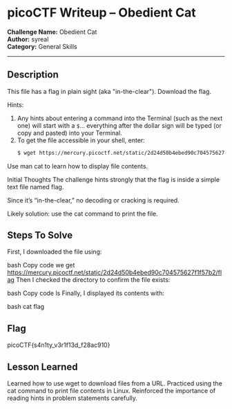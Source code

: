 # picoCTF Writeup – Obedient Cat

**Challenge Name:** Obedient Cat  
**Author:** syreal  
**Category:** General Skills  

---

##  Description
This file has a flag in plain sight (aka "in-the-clear"). Download the flag.  

Hints:  
1. Any hints about entering a command into the Terminal (such as the next one) will start with a `$`... everything after the dollar sign will be typed (or copy and pasted) into your Terminal.  
2. To get the file accessible in your shell, enter:  
   ```bash
   $ wget https://mercury.picoctf.net/static/2d24d50b4ebed90c704575627f1f57b2/flag
Use man cat to learn how to display file contents.

 Initial Thoughts
The challenge hints strongly that the flag is inside a simple text file named flag.

Since it’s “in-the-clear,” no decoding or cracking is required.

Likely solution: use the cat command to print the file.

##  Steps To Solve
First, I downloaded the file using:

bash
Copy code
we get https://mercury.picoctf.net/static/2d24d50b4ebed90c704575627f1f57b2/flag
Then I checked the directory to confirm the file exists:

bash
Copy code
ls
Finally, I displayed its contents with:

bash
cat flag
 
##  Flag
picoCTF{s4n1ty_v3r1f13d_f28ac910}


##  Lesson Learned
Learned how to use wget to download files from a URL.
Practiced using the cat command to print file contents in Linux.
Reinforced the importance of reading hints in problem statements carefully.

